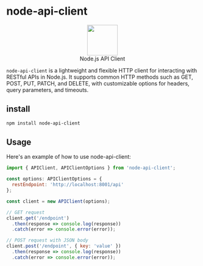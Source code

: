 # node-api-client

<p align="center">
  <img src="https://user-images.githubusercontent.com/545047/188804067-28e67e5e-0214-4449-ab04-2e0c564a6885.svg" width="80"><br />
    Node.js API Client
</p>

`node-api-client` is a lightweight and flexible HTTP client for interacting with RESTful APIs in Node.js. It supports common HTTP methods such as GET, POST, PUT, PATCH, and DELETE, with customizable options for headers, query parameters, and timeouts.

## install

```sh
npm install node-api-client
```

## Usage

Here's an example of how to use node-api-client:

```js
import { APIClient, APIClientOptions } from 'node-api-client';

const options: APIClientOptions = {
  restEndpoint: 'http://localhost:8001/api'
};

const client = new APIClient(options);

// GET request
client.get('/endpoint')
  .then(response => console.log(response))
  .catch(error => console.error(error));

// POST request with JSON body
client.post('/endpoint', { key: 'value' })
  .then(response => console.log(response))
  .catch(error => console.error(error));
```